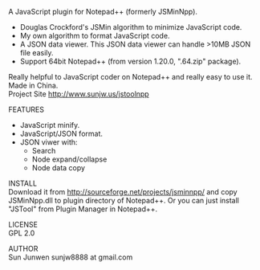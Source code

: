 A JavaScript plugin for Notepad++ (formerly JSMinNpp).  
 * Douglas Crockford's JSMin algorithm to minimize JavaScript code.
 * My own algorithm to format JavaScript code.
 * A JSON data viewer. This JSON data viewer can handle >10MB JSON file easily.
 * Support 64bit Notepad++ (from version 1.20.0, ".64.zip" package).

Really helpful to JavaScript coder on Notepad++ and really easy to use it.
Made in China.   
Project Site http://www.sunjw.us/jstoolnpp

FEATURES  
 * JavaScript minify.
 * JavaScript/JSON format.
 * JSON viwer with:
   - Search
   - Node expand/collapse
   - Node data copy

INSTALL  
Download it from http://sourceforge.net/projects/jsminnpp/ and copy JSMinNpp.dll to plugin directory of Notepad++.
Or you can just install "JSTool" from Plugin Manager in Notepad++.

LICENSE  
GPL 2.0

AUTHOR  
Sun Junwen sunjw8888 at gmail.com
